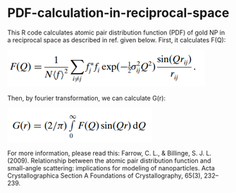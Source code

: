 # PDF-calculation-in-reciprocal-space

This R code calculates atomic pair distribution function (PDF) of gold NP in a reciprocal space as described in ref. given below. First, it calculates F(Q):

![Test Image 1](gith111.PNG)

Then, by fourier transformation, we can calculate G(r):

![Test Image 1](gith222.PNG)

For more information, please read this:
Farrow, C. L., & Billinge, S. J. L. (2009). Relationship between the atomic pair distribution function and small-angle scattering: implications for modeling of nanoparticles. Acta Crystallographica Section A Foundations of Crystallography, 65(3), 232–239.
